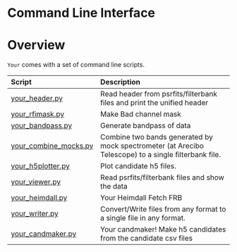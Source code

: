 
Command Line Interface
======================

# Overview


`Your` comes with a set of command line scripts.  

|Script|Description|
| :--- | :--- |
|[your_header.py](bin/your_header.md)|Read header from psrfits/filterbank files and print the unified header|
|[your_rfimask.py](bin/your_rfimask.md)|Make Bad channel mask|
|[your_bandpass.py](bin/your_bandpass.md)|Generate bandpass of data|
|[your_combine_mocks.py](bin/your_combine_mocks.md)|Combine two bands generated by mock spectrometer (at Arecibo Telescope) to a single filterbank file.|
|[your_h5plotter.py](bin/your_h5plotter.md)|Plot candidate h5 files.|
|[your_viewer.py](bin/your_viewer.md)|Read psrfits/filterbank files and show the data|
|[your_heimdall.py](bin/your_heimdall.md)|Your Heimdall Fetch FRB|
|[your_writer.py](bin/your_writer.md)|Convert/Write files from any format to a single file in any format.|
|[your_candmaker.py](bin/your_candmaker.md)|Your candmaker! Make h5 candidates from the candidate csv files|

